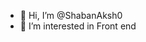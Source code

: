 - 👋 Hi, I’m @ShabanAksh0
- 👀 I’m interested in Front end

<!---
ShabanAksh0/ShabanAksh0 is a ✨ special ✨ repository because its `README.md` (this file) appears on your GitHub profile.
You can click the Preview link to take a look at your changes.
--->
